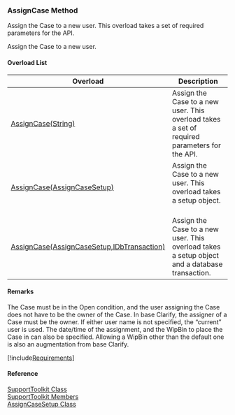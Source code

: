 ﻿### AssignCase Method

Assign the Case to a new user. This overload takes a set of required parameters for the API.

Assign the Case to a new user.

#### Overload List

| Overload | Description |
| --- | --- |
| [AssignCase(String)](FChoice.Toolkits.Clarify~FChoice.Toolkits.Clarify.Support.SupportToolkit~AssignCase(String).md) | Assign the Case to a new user. This overload takes a set of required parameters for the API.   |
| [AssignCase(AssignCaseSetup)](FChoice.Toolkits.Clarify~FChoice.Toolkits.Clarify.Support.SupportToolkit~AssignCase(AssignCaseSetup).md) | Assign the Case to a new user. This overload takes a setup object.   |
| [AssignCase(AssignCaseSetup,IDbTransaction)](FChoice.Toolkits.Clarify~FChoice.Toolkits.Clarify.Support.SupportToolkit~AssignCase(AssignCaseSetup,IDbTransaction).md) | Assign the Case to a new user. This overload takes a setup object and a database transaction.   |

#### Remarks

The Case must be in the Open condition, and the user assigning the Case does not have to be the owner of the Case. In base Clarify, the assigner of a Case must be the owner. If either user name is not specified, the “current” user is used. The date/time of the assignment, and the WipBin to place the Case in can also be specified. Allowing a WipBin other than the default one is also an augmentation from base Clarify.

[!include[Requirements](../partials/requirements.md)]



#### Reference

[SupportToolkit Class](FChoice.Toolkits.Clarify~FChoice.Toolkits.Clarify.Support.SupportToolkit.md)  
[SupportToolkit Members](FChoice.Toolkits.Clarify~FChoice.Toolkits.Clarify.Support.SupportToolkit_members.md)  
[AssignCaseSetup Class](FChoice.Toolkits.Clarify~FChoice.Toolkits.Clarify.Support.AssignCaseSetup.md)